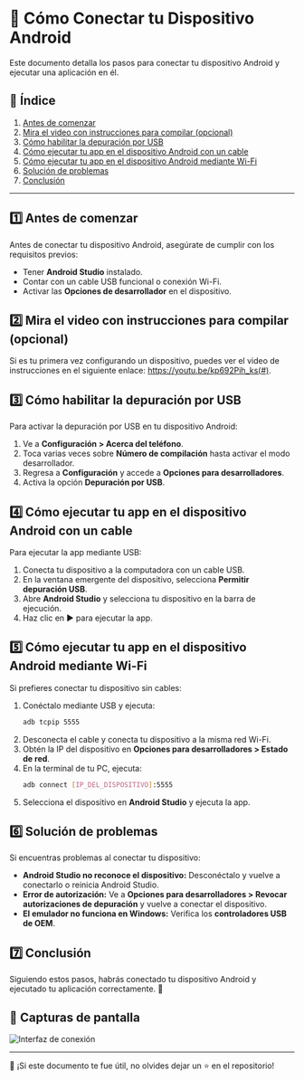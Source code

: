 # 📱 Cómo Conectar tu Dispositivo Android

Este documento detalla los pasos para conectar tu dispositivo Android y ejecutar una aplicación en él.

## 📌 Índice

1. [Antes de comenzar](#antes-de-comenzar)
2. [Mira el video con instrucciones para compilar (opcional)](#mira-el-video-con-instrucciones-para-compilar-opcional)
3. [Cómo habilitar la depuración por USB](#como-habilitar-la-depuracion-por-usb)
4. [Cómo ejecutar tu app en el dispositivo Android con un cable](#como-ejecutar-tu-app-en-el-dispositivo-android-con-un-cable)
5. [Cómo ejecutar tu app en el dispositivo Android mediante Wi-Fi](#como-ejecutar-tu-app-en-el-dispositivo-android-mediante-wi-fi)
6. [Solución de problemas](#solucion-de-problemas)
7. [Conclusión](#conclusion)

---

## 1️⃣ Antes de comenzar
Antes de conectar tu dispositivo Android, asegúrate de cumplir con los requisitos previos:
- Tener **Android Studio** instalado.
- Contar con un cable USB funcional o conexión Wi-Fi.
- Activar las **Opciones de desarrollador** en el dispositivo.

## 2️⃣ Mira el video con instrucciones para compilar (opcional)
Si es tu primera vez configurando un dispositivo, puedes ver el video de instrucciones en el siguiente enlace: https://youtu.be/kp692Pih_ks(#).

## 3️⃣ Cómo habilitar la depuración por USB
Para activar la depuración por USB en tu dispositivo Android:
1. Ve a **Configuración > Acerca del teléfono**.
2. Toca varias veces sobre **Número de compilación** hasta activar el modo desarrollador.
3. Regresa a **Configuración** y accede a **Opciones para desarrolladores**.
4. Activa la opción **Depuración por USB**.

## 4️⃣ Cómo ejecutar tu app en el dispositivo Android con un cable
Para ejecutar la app mediante USB:
1. Conecta tu dispositivo a la computadora con un cable USB.
2. En la ventana emergente del dispositivo, selecciona **Permitir depuración USB**.
3. Abre **Android Studio** y selecciona tu dispositivo en la barra de ejecución.
4. Haz clic en ▶️ para ejecutar la app.

## 5️⃣ Cómo ejecutar tu app en el dispositivo Android mediante Wi-Fi
Si prefieres conectar tu dispositivo sin cables:
1. Conéctalo mediante USB y ejecuta:
   ```sh
   adb tcpip 5555
   ```
2. Desconecta el cable y conecta tu dispositivo a la misma red Wi-Fi.
3. Obtén la IP del dispositivo en **Opciones para desarrolladores > Estado de red**.
4. En la terminal de tu PC, ejecuta:
   ```sh
   adb connect [IP_DEL_DISPOSITIVO]:5555
   ```
5. Selecciona el dispositivo en **Android Studio** y ejecuta la app.

## 6️⃣ Solución de problemas
Si encuentras problemas al conectar tu dispositivo:
- **Android Studio no reconoce el dispositivo:** Desconéctalo y vuelve a conectarlo o reinicia Android Studio.
- **Error de autorización:** Ve a **Opciones para desarrolladores > Revocar autorizaciones de depuración** y vuelve a conectar el dispositivo.
- **El emulador no funciona en Windows:** Verifica los **controladores USB de OEM**.

## 7️⃣ Conclusión
Siguiendo estos pasos, habrás conectado tu dispositivo Android y ejecutado tu aplicación correctamente. 🚀

## 📸 Capturas de pantalla
![Interfaz de conexión](image.png)

---
📢 ¡Si este documento te fue útil, no olvides dejar un ⭐ en el repositorio!
